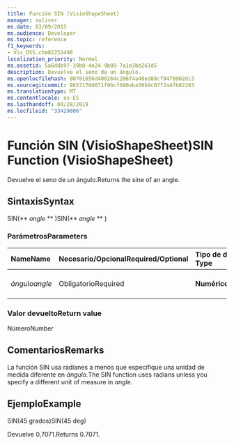 ```yaml
---
title: Función SIN (VisioShapeSheet)
manager: soliver
ms.date: 03/09/2015
ms.audience: Developer
ms.topic: reference
f1_keywords:
- Vis_DSS.chm82251498
localization_priority: Normal
ms.assetid: 5a6ddb97-39b8-4e24-9b89-7a1e3bb261d5
description: Devuelve el seno de un ángulo.
ms.openlocfilehash: 00701656d400264c206f4a48ed88cf94f0902dc3
ms.sourcegitcommit: 8657170d071f9bcf680aba50b9c07f2a4fb82283
ms.translationtype: MT
ms.contentlocale: es-ES
ms.lasthandoff: 04/28/2019
ms.locfileid: "33429806"
---
```

# <a name="sin-function-visioshapesheet"></a><span data-ttu-id="03284-103">Función SIN (VisioShapeSheet)</span><span class="sxs-lookup"><span data-stu-id="03284-103">SIN Function (VisioShapeSheet)</span></span>

<span data-ttu-id="03284-104">Devuelve el seno de un ángulo.</span><span class="sxs-lookup"><span data-stu-id="03284-104">Returns the sine of an angle.</span></span> 
  
## <a name="syntax"></a><span data-ttu-id="03284-105">Sintaxis</span><span class="sxs-lookup"><span data-stu-id="03284-105">Syntax</span></span>

<span data-ttu-id="03284-106">SIN(\*\* *angle* \*\* )</span><span class="sxs-lookup"><span data-stu-id="03284-106">SIN(\*\* *angle* \*\* )</span></span> 
  
### <a name="parameters"></a><span data-ttu-id="03284-107">Parámetros</span><span class="sxs-lookup"><span data-stu-id="03284-107">Parameters</span></span>

|<span data-ttu-id="03284-108">**Name**</span><span class="sxs-lookup"><span data-stu-id="03284-108">**Name**</span></span>|<span data-ttu-id="03284-109">**Necesario/Opcional**</span><span class="sxs-lookup"><span data-stu-id="03284-109">**Required/Optional**</span></span>|<span data-ttu-id="03284-110">**Tipo de datos**</span><span class="sxs-lookup"><span data-stu-id="03284-110">**Data Type**</span></span>|<span data-ttu-id="03284-111">**Descripción**</span><span class="sxs-lookup"><span data-stu-id="03284-111">**Description**</span></span>|
|:-----|:-----|:-----|:-----|
| <span data-ttu-id="03284-112">_ángulo_</span><span class="sxs-lookup"><span data-stu-id="03284-112">_angle_</span></span> <br/> |<span data-ttu-id="03284-113">Obligatorio</span><span class="sxs-lookup"><span data-stu-id="03284-113">Required</span></span>  <br/> |<span data-ttu-id="03284-114">**Numérico**</span><span class="sxs-lookup"><span data-stu-id="03284-114">**Numeric**</span></span> <br/> |<span data-ttu-id="03284-115">Ángulo del que obtener el seno.</span><span class="sxs-lookup"><span data-stu-id="03284-115">The angle of which to get the sine.</span></span>  <br/> |
   
### <a name="return-value"></a><span data-ttu-id="03284-116">Valor devuelto</span><span class="sxs-lookup"><span data-stu-id="03284-116">Return value</span></span>

<span data-ttu-id="03284-117">Número</span><span class="sxs-lookup"><span data-stu-id="03284-117">Number</span></span>
  
## <a name="remarks"></a><span data-ttu-id="03284-118">Comentarios</span><span class="sxs-lookup"><span data-stu-id="03284-118">Remarks</span></span>

<span data-ttu-id="03284-119">La función SIN usa radianes a menos que especifique una unidad de medida diferente en _ángulo._</span><span class="sxs-lookup"><span data-stu-id="03284-119">The SIN function uses radians unless you specify a different unit of measure in  _angle_.</span></span>
  
## <a name="example"></a><span data-ttu-id="03284-120">Ejemplo</span><span class="sxs-lookup"><span data-stu-id="03284-120">Example</span></span>

<span data-ttu-id="03284-121">SIN(45 grados)</span><span class="sxs-lookup"><span data-stu-id="03284-121">SIN(45 deg)</span></span> 
  
<span data-ttu-id="03284-122">Devuelve 0,7071.</span><span class="sxs-lookup"><span data-stu-id="03284-122">Returns 0.7071.</span></span> 
  

